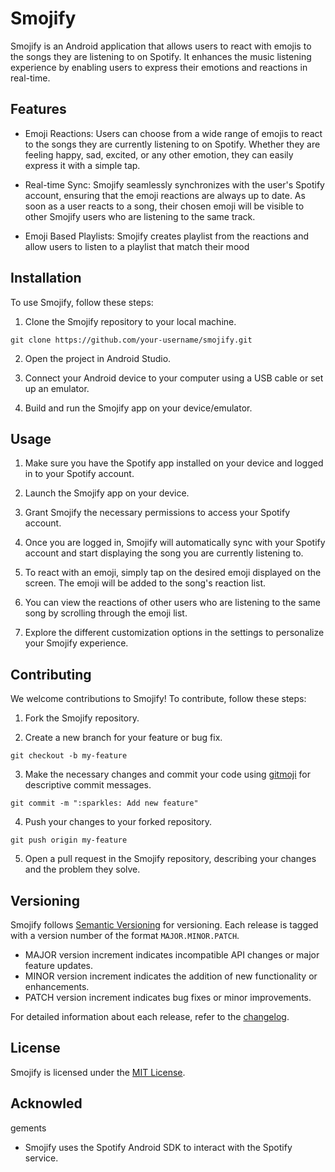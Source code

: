 # Smojify

Smojify is an Android application that allows users to react with emojis to the songs they are listening to on Spotify. It enhances the music listening experience by enabling users to express their emotions and reactions in real-time.

## Features

- Emoji Reactions: Users can choose from a wide range of emojis to react to the songs they are currently listening to on Spotify. Whether they are feeling happy, sad, excited, or any other emotion, they can easily express it with a simple tap.

- Real-time Sync: Smojify seamlessly synchronizes with the user's Spotify account, ensuring that the emoji reactions are always up to date. As soon as a user reacts to a song, their chosen emoji will be visible to other Smojify users who are listening to the same track.

- Emoji Based Playlists: Smojify creates playlist from the reactions and allow users to listen to a playlist that match their mood
## Installation

To use Smojify, follow these steps:

1. Clone the Smojify repository to your local machine.

```shell
git clone https://github.com/your-username/smojify.git
```

2. Open the project in Android Studio.

3. Connect your Android device to your computer using a USB cable or set up an emulator.

4. Build and run the Smojify app on your device/emulator.

## Usage

1. Make sure you have the Spotify app installed on your device and logged in to your Spotify account.

2. Launch the Smojify app on your device.

3. Grant Smojify the necessary permissions to access your Spotify account.

4. Once you are logged in, Smojify will automatically sync with your Spotify account and start displaying the song you are currently listening to.

5. To react with an emoji, simply tap on the desired emoji displayed on the screen. The emoji will be added to the song's reaction list.

6. You can view the reactions of other users who are listening to the same song by scrolling through the emoji list.

7. Explore the different customization options in the settings to personalize your Smojify experience.

## Contributing

We welcome contributions to Smojify! To contribute, follow these steps:

1. Fork the Smojify repository.

2. Create a new branch for your feature or bug fix.

```shell
git checkout -b my-feature
```

3. Make the necessary changes and commit your code using [gitmoji](https://gitmoji.dev/) for descriptive commit messages.

```shell
git commit -m ":sparkles: Add new feature"
```

4. Push your changes to your forked repository.

```shell
git push origin my-feature
```

5. Open a pull request in the Smojify repository, describing your changes and the problem they solve.

## Versioning

Smojify follows [Semantic Versioning](https://semver.org/) for versioning. Each release is tagged with a version number of the format `MAJOR.MINOR.PATCH`. 

- MAJOR version increment indicates incompatible API changes or major feature updates.
- MINOR version increment indicates the addition of new functionality or enhancements.
- PATCH version increment indicates bug fixes or minor improvements.

For detailed information about each release, refer to the [changelog](changelog.md).

## License

Smojify is licensed under the [MIT License](LICENSE).

## Acknowled

gements

- Smojify uses the Spotify Android SDK to interact with the Spotify service.
